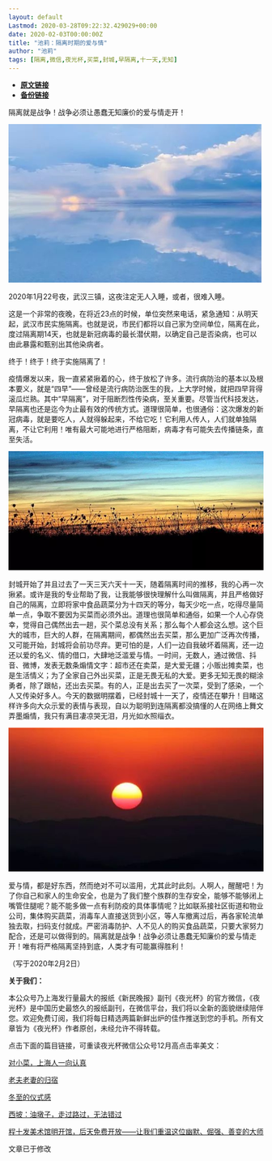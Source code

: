 ```yaml
---
layout: default
Lastmod: 2020-03-28T09:22:32.429029+00:00
date: 2020-02-03T00:00:00Z
title: "池莉：隔离时期的爱与情"
author: "池莉"
tags: [隔离,微信,夜光杯,买菜,封城,早隔离,十一天,无知]
---
```


* [**原文链接**](https://mp.weixin.qq.com/s/9U03P8JABOR1-UyRrlnGZg)
* [**备份链接**](http://archive.ph/V1Jte)


隔离就是战争！战争必须让愚蠢无知廉价的爱与情走开！

![](/images/post/40d4e702070b00e089faf4362e476428.jpg)

2020年1月22号夜，武汉三镇，这夜注定无人入睡，或者，很难入睡。

这是一个非常的夜晚，在将近23点的时候，单位突然来电话，紧急通知：从明天起，武汉市民实施隔离。也就是说，市民们都将以自己家为空间单位，隔离在此，度过隔离期14天，也就是新冠病毒的最长潜伏期，以确定自己是否染病，也可以由此暴露和甄别出其他染病者。

终于！终于！终于实施隔离了！

疫情爆发以来，我一直紧紧揪着的心，终于放松了许多。流行病防治的基本以及根本要义，就是“四早”——曾经是流行病防治医生的我，上大学时候，就把四早背得滚瓜烂熟。其中“早隔离”，对于阻断烈性传染病，至关重要。尽管当代科技发达，早隔离也还是迄今为止最有效的传统方式。道理很简单，也很通俗：这次爆发的新冠病毒，就是要吃人，人就得躲起来，不给它吃！它利用人传人，人们就单独隔离，不让它利用！唯有最大可能地进行严格阻断，病毒才有可能失去传播链条，直至失活。

![](/images/post/d5b9c9bf8a63d245ceccb14fb9046ae2.jpg)

封城开始了并且过去了一天三天六天十一天，随着隔离时间的推移，我的心再一次揪紧。或许是我的专业帮助了我，让我能够很快理解什么叫做隔离，并且严格做好自己的隔离，立即将家中食品蔬菜分为十四天的等分，每天少吃一点，吃得尽量简单一点，争取不要因为买菜而必须外出。道理也很简单和通俗，如果一个人心存侥幸，觉得自己偶然出去一趟，买个菜总没有关系；那么每个人都会这么想。这个巨大的城市，巨大的人群，在隔离期间，都偶然出去买菜，那么更加广泛再次传播，又可能开始，封城将会前功尽弃。更可怕的是，人们一边自我破坏着隔离，还一边还以爱的名义、情的借口，大肆地泛滥爱与情。一时间，无数人，通过微信、抖音、微博，发表无数条煽情文字：超市还在卖菜，是大爱无疆；小贩出摊卖菜，也是生活情义；为了全家自己外出买菜，正是无畏无私的大爱。更多无知无畏的糊涂勇者，除了跟帖，还出去买菜。有的人，正是出去买了一次菜，受到了感染，一个人又传染好多人。今天的数据明摆着，已经封城十一天了，疫情还在攀升！目睹这样许多向大众示爱的表情与表现，自以为聪明到连隔离都没搞懂的人在网络上舞文弄墨煽情，我只有满目凄凉哭无泪，月光如水照缁衣。

![](/images/post/1c68deeeee6bfdf85c655a51ebc7d5c6.jpg)

爱与情，都是好东西，然而绝对不可以滥用，尤其此时此刻。人啊人，醒醒吧！为了你自己和家人的生命安全，也是为了我们整个族群的生存安全，能够不能够闭上嘴管住腿呢？能不能多做一点有利防疫的具体事情呢？比如联系接社区街道和物业公司，集体购买蔬菜，消毒车人直接送货到小区，等人车撤离过后，再各家轮流单独去取，扫码支付就成。严密消毒防护、人不见人的购买食品蔬菜，只要大家努力配合，还是可以做得到的。隔离就是战争！战争必须让愚蠢无知廉价的爱与情走开！唯有将严格隔离坚持到底，人类才有可能赢得胜利！

（写于2020年2月2日）

**关于我们：**

本公众号乃上海发行量最大的报纸《新民晚报》副刊《夜光杯》的官方微信，《夜光杯》是中国历史最悠久的报纸副刊，在微信平台，我们将以全新的面貌继续陪伴您。欢迎免费订阅，我们将每日精选两篇新鲜出炉的佳作推送到您的手机。所有文章皆为《夜光杯》作者原创，未经允许不得转载。

点击下面的篇目链接，可重读夜光杯微信公众号12月高点击率美文：

[对小菜，上海人一向认真](http://mp.weixin.qq.com/s?__biz=MzA4NzM0NTg4NA==&mid=2657709316&idx=1&sn=35435ab975daa95a677e5dc9d6f6fcfd&chksm=8ba712b7bcd09ba1c34f9509cc6c6bbe65a432122f73e41da9c3bf6a1858ab32df2b81f5b0ac&scene=21#wechat_redirect)

[老夫老妻的归宿](http://mp.weixin.qq.com/s?__biz=MzA4NzM0NTg4NA==&mid=2657709085&idx=2&sn=f88843a4f4494c9504d6ffda47abe055&chksm=8ba713aebcd09ab81ebf38f725a7fadba9af571cc42ae595944b84278c33ad6a6a41ddd615ec&scene=21#wechat_redirect)  

[冬至的仪式感](http://mp.weixin.qq.com/s?__biz=MzA4NzM0NTg4NA==&mid=2657709364&idx=2&sn=8e72b3f41f54be367a120ec58c3f59f7&chksm=8ba71287bcd09b91d02aa8daf16a89dae34cf567d97b998d7b8f02d711494d9a81b1ee945cef&scene=21#wechat_redirect)  

[西坡：油墩子，走过路过，无法错过](http://mp.weixin.qq.com/s?__biz=MzA4NzM0NTg4NA==&mid=2657709085&idx=1&sn=171c72788c922e8ae9a8991353c92261&chksm=8ba713aebcd09ab8b1041c4cfae443af864c51673532632c25e2d0286fea44c9b786db1e4a33&scene=21#wechat_redirect)  

[程十发美术馆明开馆，后天免费开放——让我们重温这位幽默、倔强、善变的大师](http://mp.weixin.qq.com/s?__biz=MzA4NzM0NTg4NA==&mid=2657709303&idx=1&sn=6fe5c28c67711bd9e4ab7866aabd91c9&chksm=8ba71344bcd09a52a99ed5343dffc1bb231fc654398913ecae8dda56a7ac2fb24601eb5966a0&scene=21#wechat_redirect)

文章已于修改

